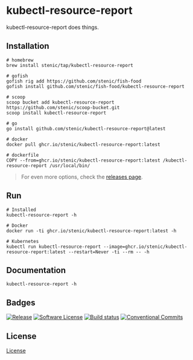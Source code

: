 # kubectl-resource-report

kubectl-resource-report does things.

## Installation

```shell
# homebrew
brew install stenic/tap/kubectl-resource-report

# gofish
gofish rig add https://github.com/stenic/fish-food
gofish install github.com/stenic/fish-food/kubectl-resource-report

# scoop
scoop bucket add kubectl-resource-report https://github.com/stenic/scoop-bucket.git
scoop install kubectl-resource-report

# go
go install github.com/stenic/kubectl-resource-report@latest

# docker
docker pull ghcr.io/stenic/kubectl-resource-report:latest

# dockerfile
COPY --from=ghcr.io/stenic/kubectl-resource-report:latest /kubectl-resource-report /usr/local/bin/
```

> For even more options, check the [releases page](https://github.com/stenic/kubectl-resource-report/releases).

## Run

```shell
# Installed
kubectl-resource-report -h

# Docker
docker run -ti ghcr.io/stenic/kubectl-resource-report:latest -h

# Kubernetes
kubectl run kubectl-resource-report --image=ghcr.io/stenic/kubectl-resource-report:latest --restart=Never -ti --rm -- -h
```

## Documentation

```shell
kubectl-resource-report -h
```

## Badges

[![Release](https://img.shields.io/github/release/stenic/kubectl-resource-report.svg?style=for-the-badge)](https://github.com/stenic/kubectl-resource-report/releases/latest)
[![Software License](https://img.shields.io/github/license/stenic/kubectl-resource-report?style=for-the-badge)](./LICENSE)
[![Build status](https://img.shields.io/github/workflow/status/stenic/kubectl-resource-report/Release?style=for-the-badge)](https://github.com/stenic/kubectl-resource-report/actions?workflow=build)
[![Conventional Commits](https://img.shields.io/badge/Conventional%20Commits-1.0.0-yellow.svg?style=for-the-badge)](https://conventionalcommits.org)

## License

[License](./LICENSE)
